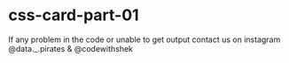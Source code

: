# css-card-part-01

If any problem in the code or unable to get output contact us on instagram @data._.pirates & @codewithshek
